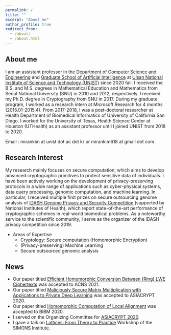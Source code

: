 ```yaml
---
permalink: /
title: ""
excerpt: "About me"
author_profile: true
redirect_from: 
  - /about/
  - /about.html
---
```



## About me
I am an assistant professor in the [Department of Computer Science and Engineering](http://cse.unist.ac.kr) and [Graduate School of Artificial Intelligence](http://uniai.rcast.kr/eng/index.php) at [Ulsan National Institute of Science and Technology (UNIST)](https://www.unist.ac.kr) since 2020 fall. I received the B.S. and M.S. degrees in Mathematical Education and Mathematics from Seoul National University (SNU) in 2010 and 2012, respectively. I received my Ph.D. degree in Cryptography from SNU in 2017. During my graduate program, I worked as a research intern at Microsoft Research for 4 months (2015.01-2015.4). From 2017-2018, I was a post-doctoral researcher at Health Department of Biomedical Informatics of University of California San Diego. I worked for the University of Texas, Health Science Center at Houston (UTHealth) as an assistant professor until I joined UNIST from 2018 to 2020. 

Email : mirankim at unist dot ac dot kr or mirankim618 at gmail dot com <br />

## Research Interest
My research mainly focuses on secure computation, which aims to develop advanced cryptographic primitives to protect sensitive data of individuals. I have been actively working on the development of privacy-preserving protocols in a wide range of applications such as cyber-physical systems, data query processing, genomic computation, and machine learning. In particular, I received multiple first prizes on secure outsourcing genome analysis of [iDASH Genome Privacy and Security Competition](http://www.humangenomeprivacy.org/) (supported by National Institutes of Health), which report state-of-the-art performance of cryptographic schemes in real-world biomedical problems. As a noteworthy service to the scientific community, I serve as the organizer of the iDASH privacy competition since 2019.

 * Areas of Expertise
     * Cryptology: Secure computation (Homomorphic Encryption)
     * (Privacy-preserving) Machine Learning
     * Secure outsourced genomic analysis

## News
 * Our paper titled [Efficient Homomorphic Conversion Between (Ring) LWE Ciphertexts](https://eprint.iacr.org/2020/015.pdf) was accepted to ACNS 2021.
 * Our paper titled [Maliciously Secure Matrix Multiplication with Applications to Private Deep Learning](https://eprint.iacr.org/2020/451) was accepted to ASIACRYPT 2020.
 * Our paper titled [Homomorphic Computation of Local Alignment](https://ieeexplore.ieee.org/abstract/document/9313199) was accepted to BIBM 2020.
 * I served on the Organizing Committee for [ASIACRYPT 2020](https://asiacrypt.iacr.org/2020/). 
 * I gave a talk on [Lattices: From Theory to Practice](https://simons.berkeley.edu/workshops/schedule/10565) Workshop of the SIMONS Institute.
